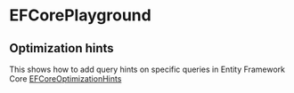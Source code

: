 # EFCorePlayground

## Optimization hints

This shows how to add query hints on specific queries in Entity Framework Core
[EFCoreOptimizationHints](https://github.com/Alikont/EFCorePlayground/tree/master/EFCoreOptimizationHints)
